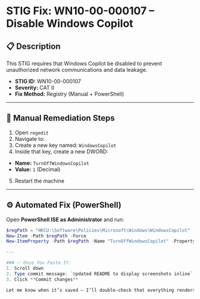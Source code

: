 
# STIG Fix: WN10-00-000107 – Disable Windows Copilot

## 📋 Description
This STIG requires that Windows Copilot be disabled to prevent unauthorized network communications and data leakage.

- **STIG ID:** WN10-00-000107  
- **Severity:** CAT II  
- **Fix Method:** Registry (Manual + PowerShell)

---

## 🔧 Manual Remediation Steps

1. Open `regedit`
2. Navigate to:
3. Create a new key named: `WindowsCopilot`
4. Inside that key, create a new DWORD:
- **Name:** `TurnOffWindowsCopilot`
- **Value:** `1` (Decimal)
5. Restart the machine

---

## ⚙️ Automated Fix (PowerShell)

Open **PowerShell ISE as Administrator** and run:

```powershell
$regPath = "HKCU:\Software\Policies\Microsoft\Windows\WindowsCopilot"
New-Item -Path $regPath -Force
New-ItemProperty -Path $regPath -Name "TurnOffWindowsCopilot" -PropertyType DWORD -Value 1 -Force

---

### ✅ Once You Paste It:
1. Scroll down
2. Type commit message: `Updated README to display screenshots inline`
3. Click **Commit changes**

Let me know when it’s saved — I’ll double-check that everything renders correctly for you.
